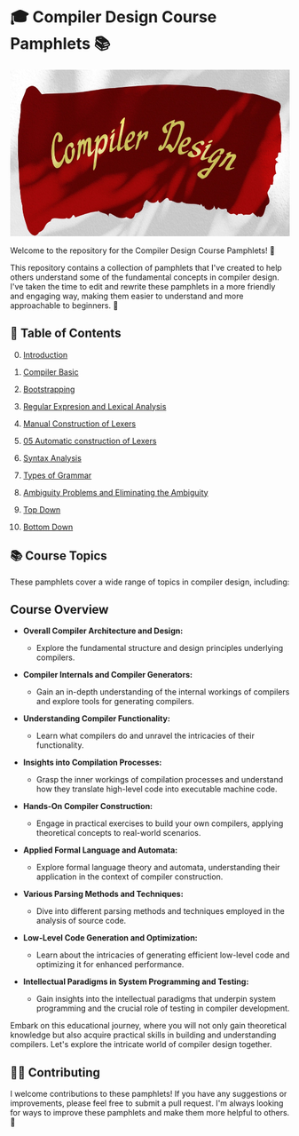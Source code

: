 

# 🎓 Compiler Design Course Pamphlets 📚

<img src="pictures/compiler-readme.jpg" height="300" width="1200" />

Welcome to the repository for the Compiler Design Course Pamphlets! 🎉

This repository contains a collection of pamphlets that I've created to help others understand some of the fundamental concepts in compiler design. I've taken the time to edit and rewrite these pamphlets in a more friendly and engaging way, making them easier to understand and more approachable to beginners. 📝

## 📖 Table of Contents

00. [Introduction](./Handout/00_Introduction.md)

01. [Compiler Basic](./Handout/01_Compiler-Basic.md)

02. [Bootstrapping](./Handout/02_Bootstrapping.md)

03. [Regular Expresion and Lexical Analysis](./Handout/03_Regular-Expressions-and-Lexical-Analysis.md)

04. [Manual Construction of Lexers](./Handout/04_1_Manual_Construction_of_Lexers.md)

05. [05 Automatic construction of Lexers](./Handout/05_Automatic_construction_of_Lexers.md)

06. [Syntax Analysis](./Handout/06_Syntax-Analysis.md)

07. [Types of Grammar](./Handout/07_Types-of-Grammar.md)

08. [Ambiguity Problems and Eliminating the Ambiguity](./Handout/08_Ambiguity-Problems-and-Eliminating-the-Ambiguity.md)

09. [Top Down](./Handout/09_Top-down.md)

10. [Bottom Down](./Handout/10_Bottom-down.md)


## 📚 Course Topics

These pamphlets cover a wide range of topics in compiler design, including:

## Course Overview


- **Overall Compiler Architecture and Design:**
  - Explore the fundamental structure and design principles underlying compilers.

- **Compiler Internals and Compiler Generators:**
  - Gain an in-depth understanding of the internal workings of compilers and explore tools for generating compilers.

- **Understanding Compiler Functionality:**
  - Learn what compilers do and unravel the intricacies of their functionality.

- **Insights into Compilation Processes:**
  - Grasp the inner workings of compilation processes and understand how they translate high-level code into executable machine code.

- **Hands-On Compiler Construction:**
  - Engage in practical exercises to build your own compilers, applying theoretical concepts to real-world scenarios.

- **Applied Formal Language and Automata:**
  - Explore formal language theory and automata, understanding their application in the context of compiler construction.

- **Various Parsing Methods and Techniques:**
  - Dive into different parsing methods and techniques employed in the analysis of source code.

- **Low-Level Code Generation and Optimization:**
  - Learn about the intricacies of generating efficient low-level code and optimizing it for enhanced performance.

- **Intellectual Paradigms in System Programming and Testing:**
  - Gain insights into the intellectual paradigms that underpin system programming and the crucial role of testing in compiler development.

Embark on this educational journey, where you will not only gain theoretical knowledge but also acquire practical skills in building and understanding compilers. Let's explore the intricate world of compiler design together.


## 👩‍💻 Contributing

I welcome contributions to these pamphlets! If you have any suggestions or improvements, please feel free to submit a pull request. I'm always looking for ways to improve these pamphlets and make them more helpful to others. 🙌
